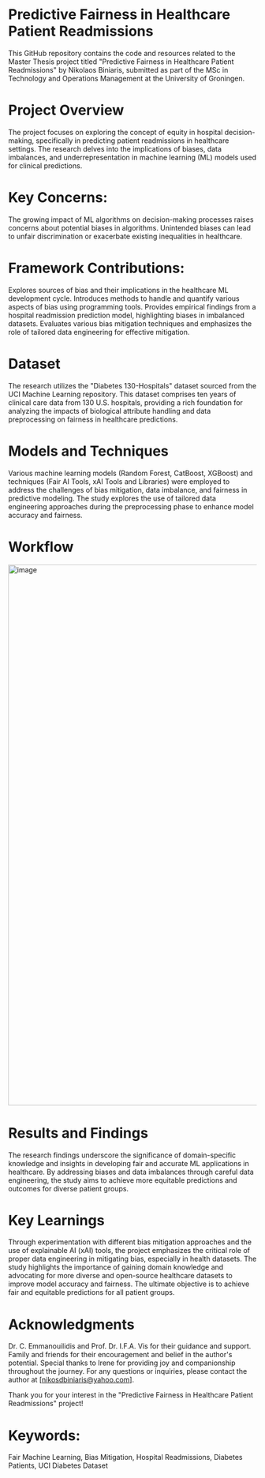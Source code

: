 # Predictive Fairness in Healthcare Patient Readmissions
This GitHub repository contains the code and resources related to the Master Thesis project titled "Predictive Fairness in Healthcare Patient Readmissions" by Nikolaos Biniaris, submitted as part of the MSc in Technology and Operations Management at the University of Groningen.

# Project Overview
The project focuses on exploring the concept of equity in hospital decision-making, specifically in predicting patient readmissions in healthcare settings. The research delves into the implications of biases, data imbalances, and underrepresentation in machine learning (ML) models used for clinical predictions.

# Key Concerns:
The growing impact of ML algorithms on decision-making processes raises concerns about potential biases in algorithms.
Unintended biases can lead to unfair discrimination or exacerbate existing inequalities in healthcare.

# Framework Contributions:
Explores sources of bias and their implications in the healthcare ML development cycle.
Introduces methods to handle and quantify various aspects of bias using programming tools.
Provides empirical findings from a hospital readmission prediction model, highlighting biases in imbalanced datasets.
Evaluates various bias mitigation techniques and emphasizes the role of tailored data engineering for effective mitigation.

# Dataset
The research utilizes the "Diabetes 130-Hospitals" dataset sourced from the UCI Machine Learning repository. This dataset comprises ten years of clinical care data from 130 U.S. hospitals, providing a rich foundation for analyzing the impacts of biological attribute handling and data preprocessing on fairness in healthcare predictions.

# Models and Techniques
Various machine learning models (Random Forest, CatBoost, XGBoost) and techniques (Fair AI Tools, xAI Tools and Libraries) were employed to address the challenges of bias mitigation, data imbalance, and fairness in predictive modeling. The study explores the use of tailored data engineering approaches during the preprocessing phase to enhance model accuracy and fairness.

# Workflow
<img width="1096" alt="image" src="https://github.com/NickolasB98/TOM_Thesis/assets/157819544/5f1f2e19-bbfe-46f4-a665-c938f0fd82ac">


# Results and Findings
The research findings underscore the significance of domain-specific knowledge and insights in developing fair and accurate ML applications in healthcare. By addressing biases and data imbalances through careful data engineering, the study aims to achieve more equitable predictions and outcomes for diverse patient groups.

# Key Learnings
Through experimentation with different bias mitigation approaches and the use of explainable AI (xAI) tools, the project emphasizes the critical role of proper data engineering in mitigating bias, especially in health datasets. The study highlights the importance of gaining domain knowledge and advocating for more diverse and open-source healthcare datasets to improve model accuracy and fairness.
The ultimate objective is to achieve fair and equitable predictions for all patient groups.

# Acknowledgments
Dr. C. Emmanouilidis and Prof. Dr. I.F.A. Vis for their guidance and support.
Family and friends for their encouragement and belief in the author's potential.
Special thanks to Irene for providing joy and companionship throughout the journey.
For any questions or inquiries, please contact the author at [nikosdbiniaris@yahoo.com].

Thank you for your interest in the "Predictive Fairness in Healthcare Patient Readmissions" project!

# Keywords: 
Fair Machine Learning, Bias Mitigation, Hospital Readmissions, Diabetes Patients, UCI Diabetes Dataset

